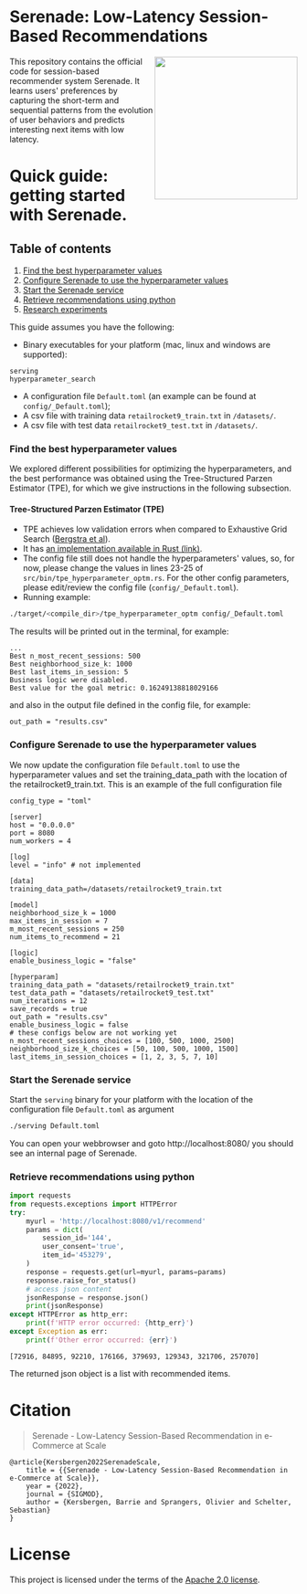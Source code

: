 # Serenade: Low-Latency Session-Based Recommendations
<img src="https://icai.ai/wp-content/uploads/2020/01/AIRLabAmsterdam-10-6-gecomprimeerd-transparant.png" width="250" align="right">
This repository contains the official code for session-based recommender system Serenade.
It learns users' preferences by capturing the short-term and sequential patterns from the evolution of user
behaviors and predicts interesting next items with low latency.

# Quick guide: getting started with Serenade.

## Table of contents
1. [Find the best hyperparameter values](#find-hyperparams)
2. [Configure Serenade to use the hyperparameter values](#update-config)
3. [Start the Serenade service](#start-service)
4. [Retrieve recommendations using python](#retrieve-recommendations)
5. [Research experiments](#research-experiments)

This guide assumes you have the following:
- Binary executables for your platform (mac, linux and windows are supported):
```
serving
hyperparameter_search
```
- A configuration file `Default.toml` (an example can be found at `config/_Default.toml`);
- A csv file with training data `retailrocket9_train.txt` in `/datasets/`.
- A csv file with test data `retailrocket9_test.txt` in `/datasets/`.

### Find the best hyperparameter values <a name="find-hyperparams"></a>
We explored different possibilities for optimizing the hyperparameters, and the best performance was obtained using the Tree-Structured Parzen Estimator (TPE), for which we give instructions in the following subsection.

#### Tree-Structured Parzen Estimator (TPE)

* TPE achieves low validation errors when compared to Exhaustive Grid Search ([Bergstra et al](http://proceedings.mlr.press/v28/bergstra13.pdf)).
* It has [an implementation available in Rust (link)](https://docs.rs/tpe).
* The config file still does not handle the hyperparameters' values, so, for now, please change the values in lines 23-25 of `src/bin/tpe_hyperparameter_optm.rs`. For the other config parameters, please edit/review the config file (`config/_Default.toml`).
* Running example:
```bash
./target/<compile_dir>/tpe_hyperparameter_optm config/_Default.toml 
```

The results will be printed out in the terminal, for example:
```
...
Best n_most_recent_sessions: 500
Best neighborhood_size_k: 1000
Best last_items_in_session: 5
Business logic were disabled.
Best value for the goal metric: 0.16249138818029166
```
and also in the output file defined in the config file, for example:
```
out_path = "results.csv"
```

### Configure Serenade to use the hyperparameter values <a name="update-config"></a>
We now update the configuration file `Default.toml` to use the hyperparameter values and set the training_data_path with the location of the retailrocket9_train.txt.
This is an example of the full configuration file
```
config_type = "toml"

[server]
host = "0.0.0.0"
port = 8080
num_workers = 4

[log]
level = "info" # not implemented

[data]
training_data_path=/datasets/retailrocket9_train.txt

[model]
neighborhood_size_k = 1000
max_items_in_session = 7 
m_most_recent_sessions = 250
num_items_to_recommend = 21

[logic]
enable_business_logic = "false"

[hyperparam]
training_data_path = "datasets/retailrocket9_train.txt"
test_data_path = "datasets/retailrocket9_test.txt"
num_iterations = 12
save_records = true
out_path = "results.csv"
enable_business_logic = false
# these configs below are not working yet
n_most_recent_sessions_choices = [100, 500, 1000, 2500]
neighborhood_size_k_choices = [50, 100, 500, 1000, 1500]
last_items_in_session_choices = [1, 2, 3, 5, 7, 10]
```

### Start the Serenade service <a name="start-service"></a>
Start the `serving` binary for your platform with the location of the configuration file `Default.toml` as argument
```bash
./serving Default.toml
```

You can open your webbrowser and goto http://localhost:8080/ you should see an internal page of Serenade.


### Retrieve recommendations using python <a name="retrieve-recommendations"></a>

```python
import requests
from requests.exceptions import HTTPError
try:
    myurl = 'http://localhost:8080/v1/recommend'
    params = dict(
        session_id='144',
        user_consent='true',
        item_id='453279',
    )
    response = requests.get(url=myurl, params=params)
    response.raise_for_status()
    # access json content
    jsonResponse = response.json()
    print(jsonResponse)
except HTTPError as http_err:
    print(f'HTTP error occurred: {http_err}')
except Exception as err:
    print(f'Other error occurred: {err}')
```
```
[72916, 84895, 92210, 176166, 379693, 129343, 321706, 257070]
```
The returned json object is a list with recommended items.



# Citation
> Serenade - Low-Latency Session-Based Recommendation in e-Commerce at Scale

    @article{Kersbergen2022SerenadeScale,
        title = {{Serenade - Low-Latency Session-Based Recommendation in e-Commerce at Scale}},
        year = {2022},
        journal = {SIGMOD},
        author = {Kersbergen, Barrie and Sprangers, Olivier and Schelter, Sebastian}
    }


# License
This project is licensed under the terms of the [Apache 2.0 license](LICENSE.md).

